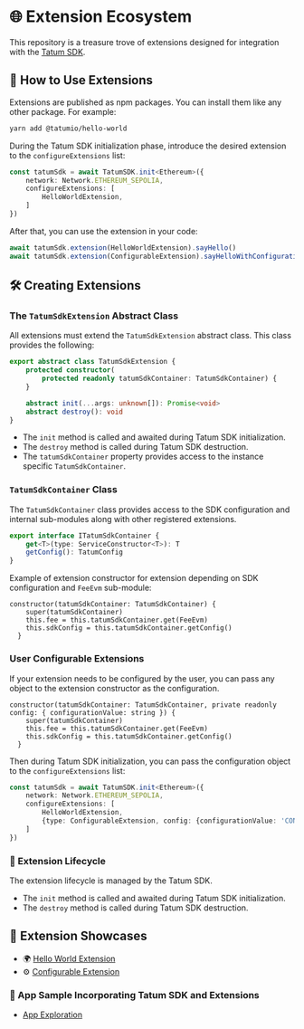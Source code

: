 # 🌐 Extension Ecosystem

This repository is a treasure trove of extensions designed for integration with the [Tatum SDK](https://github.com/tatumio/tatum-js).

## 🚀 How to Use Extensions

Extensions are published as npm packages. You can install them like any other package. 
For example:

```bash
yarn add @tatumio/hello-world
```

During the Tatum SDK initialization phase, introduce the desired extension to the `configureExtensions` list:

```typescript
const tatumSdk = await TatumSDK.init<Ethereum>({
    network: Network.ETHEREUM_SEPOLIA,
    configureExtensions: [
        HelloWorldExtension,
    ]
})
```

After that, you can use the extension in your code:

```typescript
await tatumSdk.extension(HelloWorldExtension).sayHello()
await tatumSdk.extension(ConfigurableExtension).sayHelloWithConfiguration()
```

## 🛠️ Creating Extensions

### The `TatumSdkExtension` Abstract Class

All extensions must extend the `TatumSdkExtension` abstract class. 
This class provides the following:

```typescript
export abstract class TatumSdkExtension {
    protected constructor(
        protected readonly tatumSdkContainer: TatumSdkContainer) {
    }

    abstract init(...args: unknown[]): Promise<void>
    abstract destroy(): void
}
```

- The `init` method is called and awaited during Tatum SDK initialization.
- The `destroy` method is called during Tatum SDK destruction.
- The `tatumSdkContainer` property provides access to the instance specific `TatumSdkContainer`.

### `TatumSdkContainer` Class

The `TatumSdkContainer` class provides access to the SDK configuration and internal sub-modules along with other registered extensions.

```typescript
export interface ITatumSdkContainer {
    get<T>(type: ServiceConstructor<T>): T
    getConfig(): TatumConfig
}
```

Example of extension constructor for extension depending on SDK configuration and `FeeEvm` sub-module:

```
constructor(tatumSdkContainer: TatumSdkContainer) {
    super(tatumSdkContainer)
    this.fee = this.tatumSdkContainer.get(FeeEvm)
    this.sdkConfig = this.tatumSdkContainer.getConfig()
  }
```

### User Configurable Extensions

If your extension needs to be configured by the user, you can pass any object to the extension constructor as the configuration.

```
constructor(tatumSdkContainer: TatumSdkContainer, private readonly config: { configurationValue: string }) {
    super(tatumSdkContainer)
    this.fee = this.tatumSdkContainer.get(FeeEvm)
    this.sdkConfig = this.tatumSdkContainer.getConfig()
  }
```

Then during Tatum SDK initialization, you can pass the configuration object to the `configureExtensions` list:

```typescript
const tatumSdk = await TatumSDK.init<Ethereum>({
    network: Network.ETHEREUM_SEPOLIA,
    configureExtensions: [
        HelloWorldExtension,
        {type: ConfigurableExtension, config: {configurationValue: 'CONFIGURED VALUE'}},
    ]
})
```

### 🔄 Extension Lifecycle

The extension lifecycle is managed by the Tatum SDK.

- The `init` method is called and awaited during Tatum SDK initialization.
- The `destroy` method is called during Tatum SDK destruction.

## 🎨 Extension Showcases

- 🌍 [Hello World Extension](./examples/hello-world/README.md)
- ⚙️ [Configurable Extension](./examples/configurable-extension/README.md)

### 📱 App Sample Incorporating Tatum SDK and Extensions

- [App Exploration](./examples/app/README.md)
